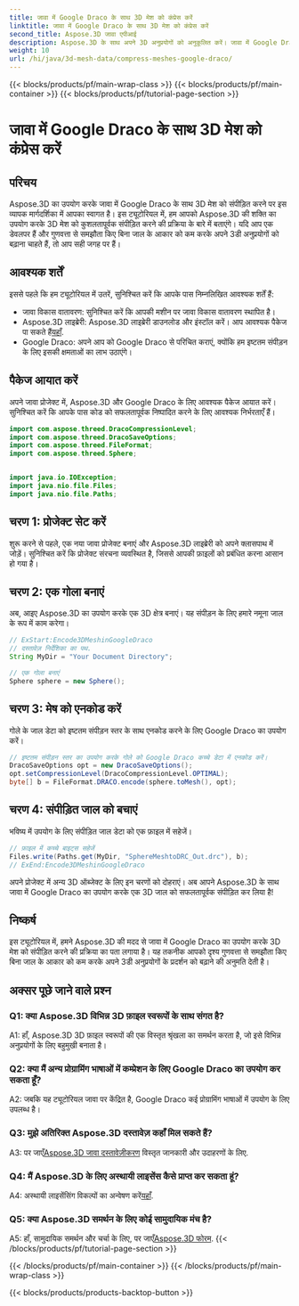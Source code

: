 ```yaml
---
title: जावा में Google Draco के साथ 3D मेश को कंप्रेस करें
linktitle: जावा में Google Draco के साथ 3D मेश को कंप्रेस करें
second_title: Aspose.3D जावा एपीआई
description: Aspose.3D के साथ अपने 3D अनुप्रयोगों को अनुकूलित करें। जावा में Google Draco का उपयोग करके मेश को संपीड़ित करना सीखें। कुशल 3डी विकास के लिए हमारी चरण-दर-चरण मार्गदर्शिका का पालन करें।
weight: 10
url: /hi/java/3d-mesh-data/compress-meshes-google-draco/
---
```


{{< blocks/products/pf/main-wrap-class >}}
{{< blocks/products/pf/main-container >}}
{{< blocks/products/pf/tutorial-page-section >}}

# जावा में Google Draco के साथ 3D मेश को कंप्रेस करें

## परिचय

Aspose.3D का उपयोग करके जावा में Google Draco के साथ 3D मेश को संपीड़ित करने पर इस व्यापक मार्गदर्शिका में आपका स्वागत है। इस ट्यूटोरियल में, हम आपको Aspose.3D की शक्ति का उपयोग करके 3D मेश को कुशलतापूर्वक संपीड़ित करने की प्रक्रिया के बारे में बताएंगे। यदि आप एक डेवलपर हैं और गुणवत्ता से समझौता किए बिना जाल के आकार को कम करके अपने 3डी अनुप्रयोगों को बढ़ाना चाहते हैं, तो आप सही जगह पर हैं।

## आवश्यक शर्तें

इससे पहले कि हम ट्यूटोरियल में उतरें, सुनिश्चित करें कि आपके पास निम्नलिखित आवश्यक शर्तें हैं:

- जावा विकास वातावरण: सुनिश्चित करें कि आपकी मशीन पर जावा विकास वातावरण स्थापित है।
-  Aspose.3D लाइब्रेरी: Aspose.3D लाइब्रेरी डाउनलोड और इंस्टॉल करें। आप आवश्यक पैकेज पा सकते हैं[यहाँ](https://releases.aspose.com/3d/java/).
- Google Draco: अपने आप को Google Draco से परिचित कराएं, क्योंकि हम इष्टतम संपीड़न के लिए इसकी क्षमताओं का लाभ उठाएंगे।

## पैकेज आयात करें

अपने जावा प्रोजेक्ट में, Aspose.3D और Google Draco के लिए आवश्यक पैकेज आयात करें। सुनिश्चित करें कि आपके पास कोड को सफलतापूर्वक निष्पादित करने के लिए आवश्यक निर्भरताएँ हैं।

```java
import com.aspose.threed.DracoCompressionLevel;
import com.aspose.threed.DracoSaveOptions;
import com.aspose.threed.FileFormat;
import com.aspose.threed.Sphere;


import java.io.IOException;
import java.nio.file.Files;
import java.nio.file.Paths;
```

## चरण 1: प्रोजेक्ट सेट करें

शुरू करने से पहले, एक नया जावा प्रोजेक्ट बनाएं और Aspose.3D लाइब्रेरी को अपने क्लासपाथ में जोड़ें। सुनिश्चित करें कि प्रोजेक्ट संरचना व्यवस्थित है, जिससे आपकी फ़ाइलों को प्रबंधित करना आसान हो गया है।

## चरण 2: एक गोला बनाएं

अब, आइए Aspose.3D का उपयोग करके एक 3D क्षेत्र बनाएं। यह संपीड़न के लिए हमारे नमूना जाल के रूप में काम करेगा।

```java
// ExStart:Encode3DMeshinGoogleDraco
// दस्तावेज़ निर्देशिका का पथ.
String MyDir = "Your Document Directory";

// एक गोला बनाएं
Sphere sphere = new Sphere();
```

## चरण 3: मेष को एनकोड करें

गोले के जाल डेटा को इष्टतम संपीड़न स्तर के साथ एनकोड करने के लिए Google Draco का उपयोग करें।

```java
// इष्टतम संपीड़न स्तर का उपयोग करके गोले को Google Draco कच्चे डेटा में एनकोड करें।
DracoSaveOptions opt = new DracoSaveOptions();
opt.setCompressionLevel(DracoCompressionLevel.OPTIMAL);
byte[] b = FileFormat.DRACO.encode(sphere.toMesh(), opt);
```

## चरण 4: संपीड़ित जाल को बचाएं

भविष्य में उपयोग के लिए संपीड़ित जाल डेटा को एक फ़ाइल में सहेजें।

```java
// फ़ाइल में कच्चे बाइट्स सहेजें
Files.write(Paths.get(MyDir, "SphereMeshtoDRC_Out.drc"), b);
// ExEnd:Encode3DMeshinGoogleDraco
```

अपने प्रोजेक्ट में अन्य 3D ऑब्जेक्ट के लिए इन चरणों को दोहराएं। अब आपने Aspose.3D के साथ जावा में Google Draco का उपयोग करके एक 3D जाल को सफलतापूर्वक संपीड़ित कर लिया है!

## निष्कर्ष

इस ट्यूटोरियल में, हमने Aspose.3D की मदद से जावा में Google Draco का उपयोग करके 3D मेश को संपीड़ित करने की प्रक्रिया का पता लगाया है। यह तकनीक आपको दृश्य गुणवत्ता से समझौता किए बिना जाल के आकार को कम करके अपने 3डी अनुप्रयोगों के प्रदर्शन को बढ़ाने की अनुमति देती है।

## अक्सर पूछे जाने वाले प्रश्न

### Q1: क्या Aspose.3D विभिन्न 3D फ़ाइल स्वरूपों के साथ संगत है?

A1: हाँ, Aspose.3D 3D फ़ाइल स्वरूपों की एक विस्तृत श्रृंखला का समर्थन करता है, जो इसे विभिन्न अनुप्रयोगों के लिए बहुमुखी बनाता है।

### Q2: क्या मैं अन्य प्रोग्रामिंग भाषाओं में कम्प्रेशन के लिए Google Draco का उपयोग कर सकता हूँ?

A2: जबकि यह ट्यूटोरियल जावा पर केंद्रित है, Google Draco कई प्रोग्रामिंग भाषाओं में उपयोग के लिए उपलब्ध है।

### Q3: मुझे अतिरिक्त Aspose.3D दस्तावेज़ कहाँ मिल सकते हैं?

 A3: पर जाएँ[Aspose.3D जावा दस्तावेज़ीकरण](https://reference.aspose.com/3d/java/) विस्तृत जानकारी और उदाहरणों के लिए.

### Q4: मैं Aspose.3D के लिए अस्थायी लाइसेंस कैसे प्राप्त कर सकता हूं?

 A4: अस्थायी लाइसेंसिंग विकल्पों का अन्वेषण करें[यहाँ](https://purchase.aspose.com/temporary-license/).

### Q5: क्या Aspose.3D समर्थन के लिए कोई सामुदायिक मंच है?

 A5: हाँ, सामुदायिक समर्थन और चर्चा के लिए, पर जाएँ[Aspose.3D फोरम](https://forum.aspose.com/c/3d/18).
{{< /blocks/products/pf/tutorial-page-section >}}

{{< /blocks/products/pf/main-container >}}
{{< /blocks/products/pf/main-wrap-class >}}

{{< blocks/products/products-backtop-button >}}
